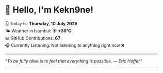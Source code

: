 # 👋 Hello, I'm Kekn9ne!

🗓️ Today is: **Thursday, 10 July 2025**  
🌤️ Weather in Istanbul: **☀️   +30°C**  
📊 GitHub Contributions: **67**  
🎧 Currently Listening: Not listening to anything right now ❌

---

_"To be fully alive is to feel that everything is possible. — *Eric Hoffer*"_

---
